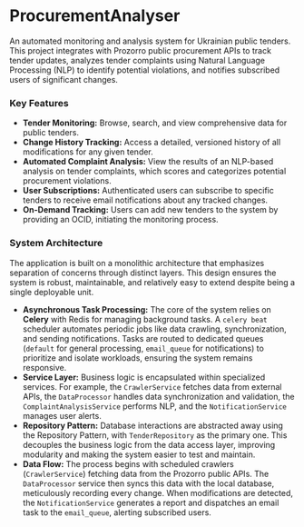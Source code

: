 # ProcurementAnalyser

An automated monitoring and analysis system for Ukrainian public tenders. This project integrates with Prozorro public procurement APIs to track tender updates, analyzes tender complaints using Natural Language Processing (NLP) to identify potential violations, and notifies subscribed users of significant changes.

### Key Features

*   **Tender Monitoring:** Browse, search, and view comprehensive data for public tenders.
*   **Change History Tracking:** Access a detailed, versioned history of all modifications for any given tender.
*   **Automated Complaint Analysis:** View the results of an NLP-based analysis on tender complaints, which scores and categorizes potential procurement violations.
*   **User Subscriptions:** Authenticated users can subscribe to specific tenders to receive email notifications about any tracked changes.
*   **On-Demand Tracking:** Users can add new tenders to the system by providing an OCID, initiating the monitoring process.

### System Architecture

The application is built on a monolithic architecture that emphasizes separation of concerns through distinct layers. This design ensures the system is robust, maintainable, and relatively easy to extend despite being a single deployable unit.

*   **Asynchronous Task Processing:** The core of the system relies on **Celery** with Redis for managing background tasks. A `celery beat` scheduler automates periodic jobs like data crawling, synchronization, and sending notifications. Tasks are routed to dedicated queues (`default` for general processing, `email_queue` for notifications) to prioritize and isolate workloads, ensuring the system remains responsive.
*   **Service Layer:** Business logic is encapsulated within specialized services. For example, the `CrawlerService` fetches data from external APIs, the `DataProcessor` handles data synchronization and validation, the `ComplaintAnalysisService` performs NLP, and the `NotificationService` manages user alerts.
*   **Repository Pattern:** Database interactions are abstracted away using the Repository Pattern, with `TenderRepository` as the primary one. This decouples the business logic from the data access layer, improving modularity and making the system easier to test and maintain.
*   **Data Flow:** The process begins with scheduled crawlers (`CrawlerService`) fetching data from the Prozorro public APIs. The `DataProcessor` service then syncs this data with the local database, meticulously recording every change. When modifications are detected, the `NotificationService` generates a report and dispatches an email task to the `email_queue`, alerting subscribed users.
